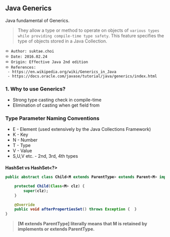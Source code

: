 ## Java Generics
Java fundamental of Generics.

> They allow a type or method to operate on objects of `various types while providing compile-time type safety`. This feature specifies the type of objects stored in a Java Collection.

```
ㅁ Author: suktae.choi
ㅁ Date: 2016.02.24
ㅁ Origin: Effective Java 2nd edition
ㅁ References:
 - https://en.wikipedia.org/wiki/Generics_in_Java
 - https://docs.oracle.com/javase/tutorial/java/generics/index.html
```

### 1. Why to use Generics?
 - Strong type casting check in compile-time
 - Elimination of casting when get field from

### Type Parameter Naming Conventions
 - E - Element (used extensively by the Java Collections Framework)
 - K - Key
 - N - Number
 - T - Type
 - V - Value
 - S,U,V etc. - 2nd, 3rd, 4th types

#### HashSet<object> vs HashSet<?>
```java
public abstract class Child<M extends ParentType> extends Parent<M> implements InitializingBean { 

    protected Child(Class<M> clz) {         
        super(clz);         
    }  

    @Override 
    public void afterPropertiesSet() throws Exception {  }
}
```

> \[M extends ParentType\] literally means that M is retained by implements or extends ParentType.
